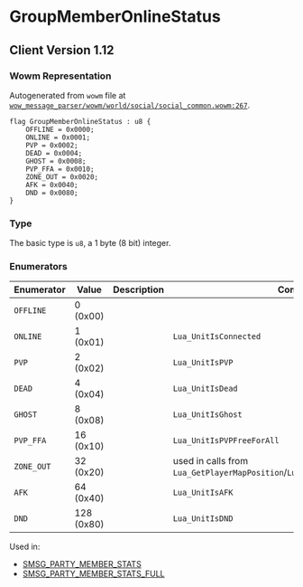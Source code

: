 # GroupMemberOnlineStatus

## Client Version 1.12

### Wowm Representation

Autogenerated from `wowm` file at [`wow_message_parser/wowm/world/social/social_common.wowm:267`](https://github.com/gtker/wow_messages/tree/main/wow_message_parser/wowm/world/social/social_common.wowm#L267).

```rust,ignore
flag GroupMemberOnlineStatus : u8 {
    OFFLINE = 0x0000;
    ONLINE = 0x0001;
    PVP = 0x0002;
    DEAD = 0x0004;
    GHOST = 0x0008;
    PVP_FFA = 0x0010;
    ZONE_OUT = 0x0020;
    AFK = 0x0040;
    DND = 0x0080;
}
```
### Type
The basic type is `u8`, a 1 byte (8 bit) integer.
### Enumerators
| Enumerator | Value  | Description | Comment |
| --------- | -------- | ----------- | ------- |
| `OFFLINE` | 0 (0x00) |  |  |
| `ONLINE` | 1 (0x01) |  | `Lua_UnitIsConnected` |
| `PVP` | 2 (0x02) |  | `Lua_UnitIsPVP` |
| `DEAD` | 4 (0x04) |  | `Lua_UnitIsDead` |
| `GHOST` | 8 (0x08) |  | `Lua_UnitIsGhost` |
| `PVP_FFA` | 16 (0x10) |  | `Lua_UnitIsPVPFreeForAll` |
| `ZONE_OUT` | 32 (0x20) |  | used in calls from `Lua_GetPlayerMapPosition`/`Lua_GetBattlefieldFlagPosition` |
| `AFK` | 64 (0x40) |  | `Lua_UnitIsAFK` |
| `DND` | 128 (0x80) |  | `Lua_UnitIsDND` |

Used in:
* [SMSG_PARTY_MEMBER_STATS](smsg_party_member_stats.md)
* [SMSG_PARTY_MEMBER_STATS_FULL](smsg_party_member_stats_full.md)
